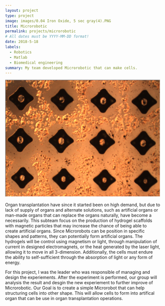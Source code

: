```yaml
---
layout: project
type: project
image: images/0.04 Iron Oxide, 5 sec gray(4).PNG
title: Microrobotic
permalink: projects/microrobotic
# All dates must be YYYY-MM-DD format!
date: 2018-5-18
labels:
  - Robotics
  - Matlab
  - Biomedical engineering
summary: My team developed Microrobotic that can make cells.
---
```


  <img class="ui medium right floated rounded image" src="../images/2.jpg">

Organ transplantation have since it started been on high demand, but due to lack of supply of organs and alternate solutions, such as artificial organs or man-made organs that can replace the organs naturally, have become a necessarily. This subteam focus on the production of hydrogel scaffolds with magnetic particles that may increase the chance of being able to create artificial organs. Since Microrobots can be position in specific shapes and patterns, they can potentially form artificial organs. The hydrogels will be control using magnetism or light, through manipulation of current in designed electromagnets, or the heat generated by the laser light, allowing it to move in all 3-dimension. Additionally, the cells must endure the ability to self-sufficient through the absorption of light or any form of energy. 

For this project, I was the leader who was responsible of managing and design the experiements. After the experiment is performed, our group will analysis the result and desgin the new experiement to further improve of Microrobotic. Our Goal is to create a simple Microrobot that can help structuring cells into other shape. This will allow cells to form into artifical organ that can be use in organ transplantation operations. 






